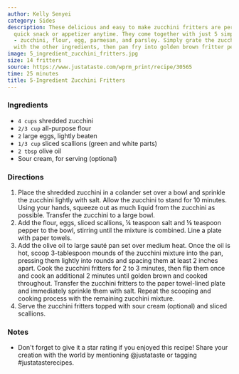 ```yaml
---
author: Kelly Senyei
category: Sides
description: These delicious and easy to make zucchini fritters are perfect for a
  quick snack or appetizer anytime. They come together with just 5 simple ingredients
  - zucchini, flour, egg, parmesan, and parsley. Simply grate the zucchini, combine
  with the other ingredients, then pan fry into golden brown fritter perfection.
image: 5_ingredient_zucchini_fritters.jpg
size: 14 fritters
source: https://www.justataste.com/wprm_print/recipe/30565
time: 25 minutes
title: 5-Ingredient Zucchini Fritters
---
```

### Ingredients

* `4 cups` shredded zucchini
* `2/3 cup` all-purpose flour
* `2` large eggs, lightly beaten
* `1/3 cup` sliced scallions (green and white parts)
* `2 tbsp` olive oil
* Sour cream, for serving (optional)

### Directions

1. Place the shredded zucchini in a colander set over a bowl and sprinkle the zucchini lightly with salt. Allow the zucchini to stand for 10 minutes. Using your hands, squeeze out as much liquid from the zucchini as possible. Transfer the zucchini to a large bowl.
2. Add the flour, eggs, sliced scallions, ¼ teaspoon salt and ⅛ teaspoon pepper to the bowl, stirring until the mixture is combined. Line a plate with paper towels.
3. Add the olive oil to large sauté pan set over medium heat. Once the oil is hot, scoop 3-tablespoon mounds of the zucchini mixture into the pan, pressing them lightly into rounds and spacing them at least 2 inches apart. Cook the zucchini fritters for 2 to 3 minutes, then flip them once and cook an additional 2 minutes until golden brown and cooked throughout. Transfer the zucchini fritters to the paper towel-lined plate and immediately sprinkle them with salt. Repeat the scooping and cooking process with the remaining zucchini mixture.
4. Serve the zucchini fritters topped with sour cream (optional) and sliced scallions.

### Notes

- Don't forget to give it a star rating if you enjoyed this recipe! Share your creation with the world by mentioning @justataste or tagging #justatasterecipes.